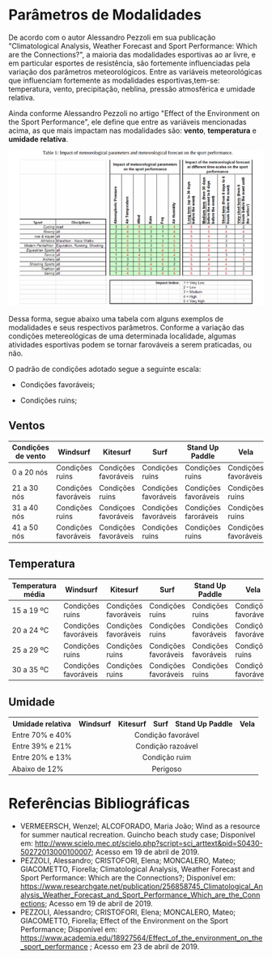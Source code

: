 # Parâmetros de Modalidades 

De acordo com o autor Alessandro Pezzoli em sua publicação "Climatological Analysis, Weather Forecast and Sport Performance: Which are the Connections?", a maioria das modalidades esportivas ao ar livre, e em particular esportes de resistência, são fortemente influenciadas pela variação dos parâmetros meteorológicos. Entre as variáveis meteorológicas que influenciam fortemente as modalidades esportivas,tem-se: temperatura, vento, precipitação, neblina, pressão atmosférica e umidade relativa.

Ainda conforme Alessandro Pezzoli no artigo "Effect of the Environment on the Sport Performance", ele define que entre as variáveis mencionadas acima, as que mais impactam nas modalidades são: **vento**, **temperatura** e **umidade relativa**. 

<div class="space"></div> 

![](../assets/imgs/sport/justificativa.png)

<div class="space"></div> 

Dessa forma, segue abaixo uma tabela com alguns exemplos de modalidades e seus respectivos parâmetros. Conforme a variação das condições metereológicas de uma determinada localidade, algumas atividades esportivas podem se tornar farováveis a serem praticadas, ou não.

O padrão de condições adotado segue a seguinte escala: 

* Condições favoráveis;

* Condições ruins;

## Ventos

| Condições de vento | Windsurf | Kitesurf | Surf | Stand Up Paddle | Vela |
| - | - | - | - | - | - |
0 a 20 nós | Condições ruins  | Condições favoráveis  | Condições ruins | Condições ruins | Condições favoráveis |
21 a 30 nós | Condições favoráveis  | Condições ruins | Condições favoráveis | Condições favoráveis | Condições ruins |
31 a 40 nós | Condições ruins | Condiçoes favoráveis | Condições favoráveis | Condições faroráveis | Condições ruins |
41 a 50 nós | Condições favoráveis | Condições favoráveis | Condições ruins | Condições ruins | Condições favoráveis |


<div class="space"></div> 

## Temperatura

| Temperatura média | Windsurf | Kitesurf | Surf | Stand Up Paddle | Vela |
| - | - | - | - | - | - |
15 a 19 ºC | Condições ruins | Condições favoráveis | Condições ruins | Condições ruins | Condições favoráveis |
20 a 24 ºC | Condições favoráveis | Condições favoráveis | Condições ruins | Condições favoráveis | Condições favoráveis |
25 a 29 ºC | Condições ruins | Condições ruins | Condições favoráveis | Condições favoráveis | Condições ruins |
30 a 35 ºC | Condições favoráveis | Condições ruins | Condições favoráveis | Condições ruins | Condições favoráveis |


## Umidade

<table>
  <tr>
    <th>Umidade relativa</th>
    <th>Windsurf</th>
    <th>Kitesurf</th>
    <th>Surf </th>
    <th>Stand Up Paddle</th>
    <th>Vela </th>
  </tr>
  <tr>
    <td>Entre 70% e 40%</td>
    <td align="center" colspan="5">Condição favorável</td>
  </tr>
  <tr>
    <td>Entre 39% e 21%</td>
    <td align="center" colspan="5">Condição razoável</td>
  </tr>
  <tr>
    <td>Entre 20% e 13%</td>
    <td align="center" colspan="5">Condição ruim</td>
 
  </tr>
  <tr>
    <td>Abaixo de 12%</td>
    <td align="center" colspan="5">Perigoso</td>
  </tr>
</table>

<div class="space"></div> 

# Referências Bibliográficas 

- VERMEERSCH, Wenzel; ALCOFORADO, Maria João; Wind as a resource for summer nautical recreation. Guincho beach study case; Disponível em: <http://www.scielo.mec.pt/scielo.php?script=sci_arttext&pid=S0430-50272013000100007>; Acesso em 19 de abril de 2019.
- PEZZOLI, Alessandro; CRISTOFORI, Elena; MONCALERO, Mateo; GIACOMETTO, Fiorella; Climatological Analysis, Weather Forecast and Sport Performance: Which are the Connections?; Disponível em: <https://www.researchgate.net/publication/256858745_Climatological_Analysis_Weather_Forecast_and_Sport_Performance_Which_are_the_Connections>; Acesso em 19 de abril de 2019.
- PEZZOLI, Alessandro; CRISTOFORI, Elena; MONCALERO, Mateo; GIACOMETTO, Fiorella; Effect of the Environment on the Sport Performance; Disponível em: <https://www.academia.edu/18927564/Effect_of_the_environment_on_the_sport_performance>
; Acesso em 23 de abril de 2019.